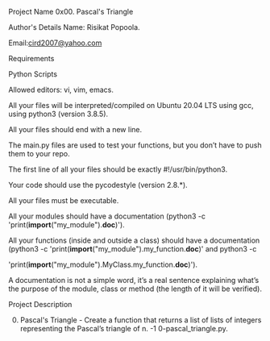 Project Name
0x00. Pascal's Triangle

Author's Details
Name: Risikat Popoola.

Email:cird2007@yahoo.com

Requirements

Python Scripts

Allowed editors: vi, vim, emacs.

All your files will be interpreted/compiled on Ubuntu 20.04 LTS using gcc, using python3 (version 3.8.5).

All your files should end with a new line.

The main.py files are used to test your functions, but you don’t have to push them to your repo.

The first line of all your files should be exactly #!/usr/bin/python3.

Your code should use the pycodestyle (version 2.8.*).

All your files must be executable.

All your modules should have a documentation (python3 -c 'print(__import__("my_module").__doc__)').

All your functions (inside and outside a class) should have a documentation (python3 -c 'print(__import__("my_module").my_function.__doc__)' and python3 -c 

'print(__import__("my_module").MyClass.my_function.__doc__)').

A documentation is not a simple word, it’s a real sentence explaining what’s the purpose of the module, class or method (the length of it will be verified).

Project Description

0. Pascal's Triangle - Create a function that returns a list of lists of integers representing the Pascal’s triangle of n. -1
0-pascal_triangle.py.
